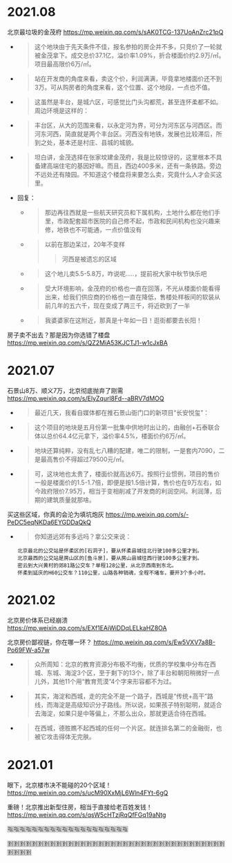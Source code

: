 
# 2021.08

北京最垃圾的金茂府 https://mp.weixin.qq.com/s/sAK0TCG-137UoAnZrc21pQ
- > 这个地块由于先天条件不佳，报名参拍的房企并不多，只竞价了一轮就被金茂拿下。成交总价37.1亿，溢价率1.09%，折合楼面价约2.9万/㎡。项目最高限价6万/㎡。
- > 站在开发商的角度来看，卖这个价，利润满满，毕竟拿地楼面价还不到3万。可从购房者的角度来看，这个位置、这个地段，一点也不值。
- > 这虽然是丰台，是城六区，可感觉比门头沟都荒，甚至连怀柔都不如。周边环境是这样的：
- > 丰台区，从大的范围来看，以永定河为界，可分为河东区与河西区。而河东河西，简直就是两个丰台区。河西没有地铁，发展也比较滞后，所到之处，基本还是村庄、县城的城貌。
- > 坦白讲，金茂选择在张家坟建金茂府，我是比较惊讶的，这里根本不具备建高端住宅的基因好嘛。而且，西边400多米，还有一条铁路。旁边不远处还有陵园。不知道这个楼盘将来要怎么卖，究竟什么人才会买这里。
- 回复：
  * > 那边再往西就是一些航天研究员和下属机构，土地什么都在他们手里，市政配套超市医院的自己修不起，市政和民间机构也没兴趣来修，地铁也不可能通，一点价值没有
  * > 以前在那边呆过，20年不变样
    >> 河西是被遗忘的区域
  * > 这个地儿卖5.5-5.8万，咋说呢.....，提前祝大家中秋节快乐吧
  * > 受大环境影响，金茂府的价格也一直在回落，不光从楼面价能看得出来，给我们供应商的价格也一直在降低，售楼处样板间的软装从前几年的五六千，现在变成了两三千，将近砍到了一半
  * > 我婆婆家在这附近，那真是十年如一日！逛街都要去长阳！

房子卖不出去？那是因为你选错了楼盘 https://mp.weixin.qq.com/s/QZ2MiA53KJCTJ1-w1cJxBA

# 2021.07

石景山8万、顺义7万，北京彻底抛弃了刚需 https://mp.weixin.qq.com/s/ElyZqurl8Fd--aBRV7dMOQ
- > 最近几天，我看自媒体都在推石景山衙门口的新项目“长安悦玺”：
- > 这个项目的地块是五月份第一批集中供地时出让的，由融创+石泰联合体以总价64.4亿元拿下，溢价率4.5%，楼面价约6万/㎡。
- > 地块还算纯粹，没有乱七八糟的配建，唯二的限制，一是套内7090，二是最高售价不得超过79500元/㎡。
- > 可，这块地也太贵了，楼面价就高达6万。按照行业惯例，项目的售价一般是楼面价的1.5-1.7倍，即便是按1.5倍计算，售价也在9万左右，如今政府限价7.95万，相当于变相削减了开发商的利润空间。利润薄，后期的建筑质量就那啥。

买这些区域，你真的会沦为填坑炮灰 https://mp.weixin.qq.com/s/-PeDC5eqNKDa6EYGDDaQkQ
- > 你知道远郊有多远吗？拿公交来说：
  ```console
  北京最北的公交站是怀柔区的[石洞子]，要从怀柔县城往北行驶100多公里才到。
  北京最西的公交站是房山区的[鱼斗泉]，要从房山县城往西行驶100多公里才到。
  密云到大兴黄村的郊81路公交车？单程128公里，从北京西南到东北。
  怀柔到延庆的H60公交车？110公里，山路各种销魂，全程不堵车，要开3个多小时。
  ```

# 2021.02

北京房价体系已经崩溃 https://mp.weixin.qq.com/s/EXf1EAiWiDDqLELkaHZ8OA

北京房价鄙视链，你在哪一环？ https://mp.weixin.qq.com/s/Ew5VXV7a8B-Po69FW-a57w
- > 众所周知：北京的教育资源分布极不均衡，优质的学校集中分布在西城、东城、海淀3个区，至于剩下的13个，除了丰台和朝阳稍微好一点儿外，其他11个用“教育荒漠”4个字来形容都不为过。
- > 其实，海淀和西城，走的完全不是一个路子，西城是“传统+高干”路线，而海淀是高级知识分子路线。所以说，如果孩子特别聪明，就适合去海淀，如果只是中等偏上，不那么出众，那就更适合待在西城。
- > 在西城，德胜瞧不起西城的任何一个片区。就连排名第二的金融街，也被它攻击得体无完肤。

# 2021.01

眼下，北京楼市决不能碰的20个区域！ https://mp.weixin.qq.com/s/ucM90XxMjL6Wln4FYt-6gQ

重磅！北京推出新型住房，相当于直接给老百姓发钱！ https://mp.weixin.qq.com/s/qsW5cHTzjRqQfFGq19aNtg

:u6307::u6307::u6307::u6307::u6307::u6307::u6307::u6307::u6307::u6307::u6307::u6307::u6307::u6307::u6307::u6307::u6307::u6307::u6307::u6307:

:u5272::u5272::u5272::u5272::u5272::u5272::u5272::u5272::u5272::u5272::u5272::u5272::u5272::u5272::u5272::u5272::u5272::u5272::u5272::u5272::u5272::u5272::u5272::u5272::u5272::u5272::u5272::u5272::u5272::u5272::u5272::u5272::u5272::u5272::u5272::u5272::u5272::u5272::u5272::u5272:
